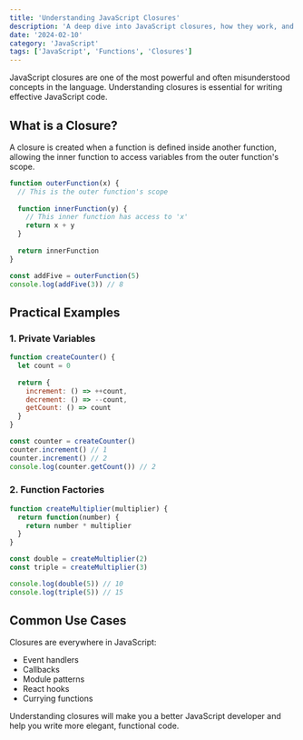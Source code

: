 ```yaml
---
title: 'Understanding JavaScript Closures'
description: 'A deep dive into JavaScript closures, how they work, and practical examples of their usage in modern development.'
date: '2024-02-10'
category: 'JavaScript'
tags: ['JavaScript', 'Functions', 'Closures']
---
```


JavaScript closures are one of the most powerful and often misunderstood concepts in the language. Understanding closures is essential for writing effective JavaScript code.

## What is a Closure?

A closure is created when a function is defined inside another function, allowing the inner function to access variables from the outer function's scope.

```javascript
function outerFunction(x) {
  // This is the outer function's scope
  
  function innerFunction(y) {
    // This inner function has access to 'x'
    return x + y
  }
  
  return innerFunction
}

const addFive = outerFunction(5)
console.log(addFive(3)) // 8
```

## Practical Examples

### 1. Private Variables

```javascript
function createCounter() {
  let count = 0
  
  return {
    increment: () => ++count,
    decrement: () => --count,
    getCount: () => count
  }
}

const counter = createCounter()
counter.increment() // 1
counter.increment() // 2
console.log(counter.getCount()) // 2
```

### 2. Function Factories

```javascript
function createMultiplier(multiplier) {
  return function(number) {
    return number * multiplier
  }
}

const double = createMultiplier(2)
const triple = createMultiplier(3)

console.log(double(5)) // 10
console.log(triple(5)) // 15
```

## Common Use Cases

Closures are everywhere in JavaScript:

- Event handlers
- Callbacks
- Module patterns
- React hooks
- Currying functions

Understanding closures will make you a better JavaScript developer and help you write more elegant, functional code.